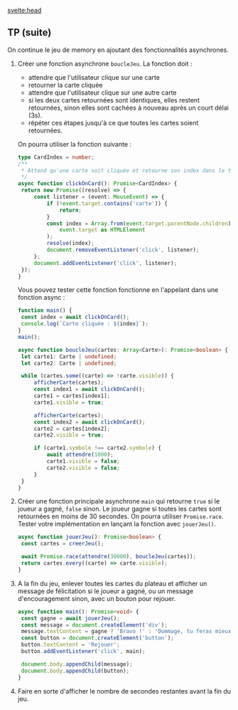 <script>
  import Message from '$lib/Message.svelte';
  import Solution from '$lib/Solution.svelte';
  import Reveal from '$lib/Reveal.svelte';
  import Slides from './slides.svelte';
</script>

<svelte:head>

<title>Promise et fonctiona async - TW3 - Johan Girod</title>
</svelte:head>

<Reveal>
  <Slides/>
</Reveal>

## TP (suite)

On continue le jeu de memory en ajoutant des fonctionnalités asynchrones.

1. Créer une fonction asynchrone `boucleJeu`. La fonction doit :

   - attendre que l'utilisateur clique sur une carte
   - retourner la carte cliquée
   - attendre que l'utilisateur clique sur une autre carte
   - si les deux cartes retournées sont identiques, elles restent retournées, sinon elles sont cachées à nouveau après un court délai (3s).
   - répéter ces étapes jusqu'à ce que toutes les cartes soient retournées.

   On pourra utiliser la fonction suivante :

   ```typescript
   type CardIndex = number;
   /**
    * Attend qu'une carte soit cliquée et retourne son index dans le tableau.
    */
   async function clickOnCard(): Promise<CardIndex> {
   	return new Promise((resolve) => {
   		const listener = (event: MouseEvent) => {
   			if (!event.target.contains('carte')) {
   				return;
   			}
   			const index = Array.from(event.target.parentNode.children).indexOf(
   				event.target as HTMLElement
   			);
   			resolve(index);
   			document.removeEventListener('click', listener);
   		};
   		document.addEventListener('click', listener);
   	});
   }
   ```

   Vous pouvez tester cette fonction fonctionne en l'appelant dans une fonction async :

   ```typescript
   function main() {
   	const index = await clickOnCard();
   	console.log(`Carte cliquée : ${index}`);
   }
   main();
   ```

   <Solution code="482">

   ```typescript
   async function boucleJeu(cartes: Array<Carte>): Promise<boolean> {
   	let carte1: Carte | undefined;
   	let carte2: Carte | undefined;

   	while (cartes.some((carte) => !carte.visible)) {
   		afficherCarte(cartes);
   		const index1 = await clickOnCard();
   		carte1 = cartes[index1];
   		carte1.visible = true;

   		afficherCarte(cartes);
   		const index2 = await clickOnCard();
   		carte2 = cartes[index2];
   		carte2.visible = true;

   		if (carte1.symbole !== carte2.symbole) {
   			await attendre(1000);
   			carte1.visible = false;
   			carte2.visible = false;
   		}
   	}
   }
   ```

   </Solution>

2. Créer une fonction principale asynchrone `main` qui retourne `true` si le joueur a gagné, `false` sinon. Le joueur gagne si toutes les cartes sont retournées en moins de 30 secondes. On pourra utiliser `Promise.race`. Tester votre implémentation en lançant la fonction avec `jouerJeu()`.

   <Solution code="293">

   ```typescript
   async function jouerJeu(): Promise<boolean> {
   	const cartes = creerJeu();

   	await Promise.race(attendre(30000), boucleJeu(cartes));
   	return cartes.every((carte) => carte.visible);
   }
   ```

   </Solution>

3. A la fin du jeu, enlever toutes les cartes du plateau et afficher un message de félicitation si le joueur a gagné, ou un message d'encouragement sinon, avec un bouton pour rejouer.

   <Solution code="293">

   ```typescript
   async function main(): Promise<void> {
   	const gagne = await jouerJeu();
   	const message = document.createElement('div');
   	message.textContent = gagne ? 'Bravo !' : 'Dommage, tu feras mieux la prochaine fois.';
   	const button = document.createElement('button');
   	button.textContent = 'Rejouer';
   	button.addEventListener('click', main);

   	document.body.appendChild(message);
   	document.body.appendChild(button);
   }
   ```

   </Solution>

4. Faire en sorte d'afficher le nombre de secondes restantes avant la fin du jeu.
